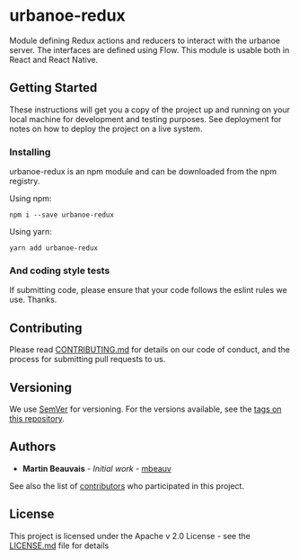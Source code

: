 # urbanoe-redux

Module defining Redux actions and reducers to interact with the urbanoe server.  The interfaces are defined using Flow.  This module is usable both in React and React Native.


## Getting Started

These instructions will get you a copy of the project up and running on your local machine for development and testing purposes. See deployment for notes on how to deploy the project on a live system.

### Installing

urbanoe-redux is an npm module and can be downloaded from the npm registry.

Using npm:

```
npm i --save urbanoe-redux
```

Using yarn:

```
yarn add urbanoe-redux
```

### And coding style tests

If submitting code, please ensure that your code follows the eslint rules we use. Thanks.

## Contributing

Please read [CONTRIBUTING.md](https://gist.github.com/mbeauv/214b791a2512201886e4833a3c64241f) for details on our code of conduct, and the process for submitting pull requests to us.

## Versioning

We use [SemVer](http://semver.org/) for versioning. For the versions available, see the [tags on this repository](https://github.com/your/project/tags).

## Authors

* **Martin Beauvais** - *Initial work* - [mbeauv](https://github.com/mbeauv)

See also the list of [contributors](https://github.com/mbeauv/urbanoe-model/contributors) who participated in this project.

## License

This project is licensed under the Apache v 2.0 License - see the [LICENSE.md](LICENSE.md) file for details

